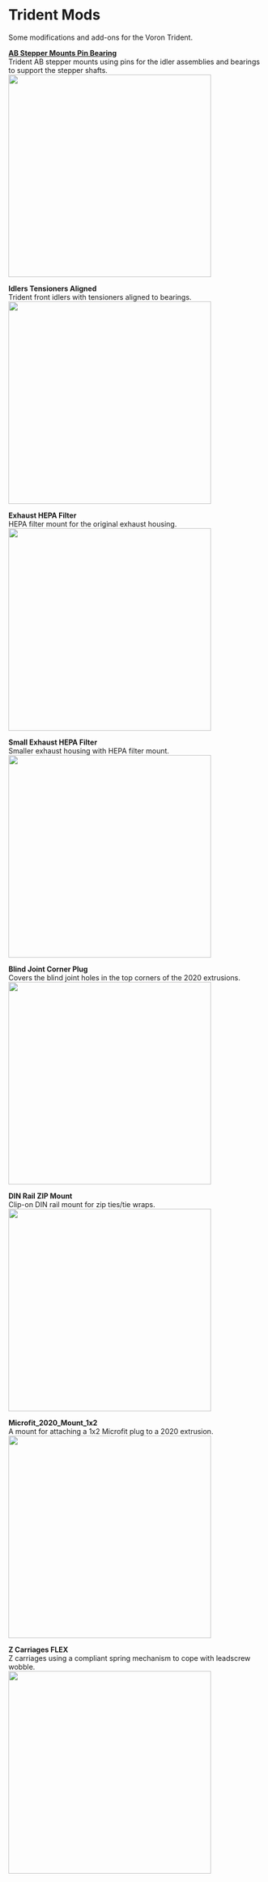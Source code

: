 # Trident Mods

Some modifications and add-ons for the Voron Trident.  


[**AB Stepper Mounts Pin Bearing**](AB_Stepper_Mounts_Pin_Bearing/)   
Trident AB stepper mounts using pins for the idler assemblies and bearings to support the stepper shafts.
<img src="https://github.com/pila81/Trident_Mods/blob/main/AB_Stepper_Mounts_Pin_Bearing/images/AB_Mount_Pin_Bear_2.png" width="400">


**Idlers Tensioners Aligned**  
Trident front idlers with tensioners aligned to bearings.  
<img src="https://github.com/pila81/Trident_Mods/blob/main/Idlers_Tensioners_Aligned/images/Idlers_Tensioners_Aligned_1.jpg" width="400">
  
  
**Exhaust HEPA Filter**  
HEPA filter mount for the original exhaust housing.  
<img src="https://github.com/pila81/Trident_Mods/blob/main/Exhaust_HEPA_Filter/images/Exhaust_HEPA_Filter_2.PNG" width="400">
  
  
**Small Exhaust HEPA Filter**  
Smaller exhaust housing with HEPA filter mount.  
<img src="https://github.com/pila81/Trident_Mods/blob/main/Exhaust_HEPA_Filter_Small/images/Exhaust_HEPA_Filter_Small_2.PNG" width="400">
  
  
**Blind Joint Corner Plug**  
Covers the blind joint holes in the top corners of the 2020 extrusions.  
<img src="https://github.com/pila81/Trident_Mods/blob/main/Blind_Joint_Corner_Plug/images/Blind_Joint_Corner_Plug_2.PNG" width="400">
  
  
**DIN Rail ZIP Mount**  
Clip-on DIN rail mount for zip ties/tie wraps.  
<img src="https://github.com/pila81/Trident_Mods/blob/main/DIN_Rail_ZIP_Mount/images/DIN_Rail_ZIP_Mount_1.PNG" width="400">
  
  
**Microfit_2020_Mount_1x2**  
A mount for attaching a 1x2 Microfit plug to a 2020 extrusion.  
<img src="https://github.com/pila81/Trident_Mods/blob/main/Microfit_2020_Mount_1x2/images/Microfit_2020_Mount_1x2_1.PNG" width="400">


**Z Carriages FLEX**  
Z carriages using a compliant spring mechanism to cope with leadscrew wobble.  
<img src="https://github.com/pila81/Trident_Mods/blob/main/Z_Carriages_FLEX/images/Z_Carriage_FLEX_1.jpg" width="400">

